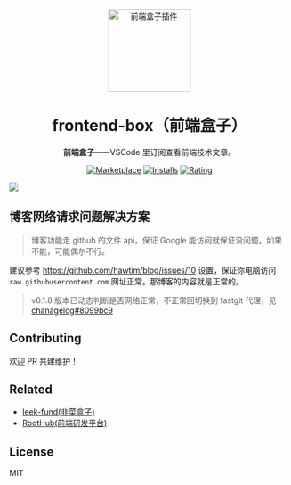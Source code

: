 <div align="center">
<img src="https://raw.staticdn.net/giscafer/vscode-frontend-box/master/resources/logo.png" alt="前端盒子插件" width="148"/>

# frontend-box（前端盒子）

**前端盒子**——VSCode 里订阅查看前端技术文章。

[![Marketplace](https://img.shields.io/visual-studio-marketplace/v/giscafer.frontend-box.svg?label=Marketplace&style=for-the-badge&logo=visual-studio-code)](https://marketplace.visualstudio.com/items?itemName=giscafer.frontend-box)
[![Installs](https://img.shields.io/visual-studio-marketplace/i/giscafer.frontend-box.svg?style=for-the-badge)](https://marketplace.visualstudio.com/items?itemName=giscafer.frontend-box)
[![Rating](https://img.shields.io/visual-studio-marketplace/stars/giscafer.frontend-box.svg?style=for-the-badge)](https://marketplace.visualstudio.com/items?itemName=giscafer.frontend-box)

</div>

![](https://raw.githubusercontent.com/giscafer/vscode-frontend-box/main/demo.png)

## 博客网络请求问题解决方案

> 博客功能走 github 的文件 api，保证 Google 能访问就保证没问题。如果不能，可能偶尔不行。

建议参考 https://github.com/hawtim/blog/issues/10 设置，保证你电脑访问 `raw.githubusercontent.com` 网址正常。那博客的内容就是正常的。

> v0.1.8 版本已动态判断是否网络正常，不正常回切换到 fastgit 代理，见 [chanagelog#8099bc9](https://github.com/giscafer/vscode-frontend-box/blob/main/CHANGELOG.md#018-2022-04-22)

## Contributing

欢迎 PR 共建维护！

## Related

- [leek-fund(韭菜盒子)](https://github.com/giscafer/leek-fund)
- [RootHub(前端研发平台)](https://marketplace.visualstudio.com/items?itemName=giscafer.roothub)

## License

MIT
